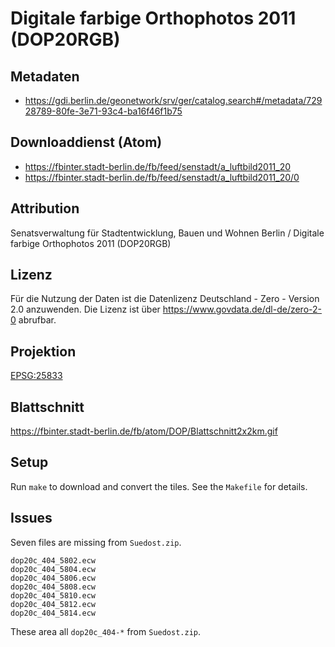 Digitale farbige Orthophotos 2011 (DOP20RGB)
============================================

## Metadaten

* https://gdi.berlin.de/geonetwork/srv/ger/catalog.search#/metadata/72928789-80fe-3e71-93c4-ba16f46f1b75

## Downloaddienst (Atom)

* https://fbinter.stadt-berlin.de/fb/feed/senstadt/a_luftbild2011_20
* https://fbinter.stadt-berlin.de/fb/feed/senstadt/a_luftbild2011_20/0

## Attribution

Senatsverwaltung für Stadtentwicklung, Bauen und Wohnen Berlin / Digitale farbige Orthophotos 2011 (DOP20RGB)

## Lizenz

Für die Nutzung der Daten ist die Datenlizenz Deutschland - Zero - Version 2.0 anzuwenden.
Die Lizenz ist über https://www.govdata.de/dl-de/zero-2-0 abrufbar.

## Projektion

[EPSG:25833](http://spatialreference.org/ref/epsg/25833/)

## Blattschnitt

https://fbinter.stadt-berlin.de/fb/atom/DOP/Blattschnitt2x2km.gif

## Setup

Run `make` to download and convert the tiles. See the `Makefile` for details.

## Issues

Seven files are missing from `Suedost.zip`.

```
dop20c_404_5802.ecw
dop20c_404_5804.ecw
dop20c_404_5806.ecw
dop20c_404_5808.ecw
dop20c_404_5810.ecw
dop20c_404_5812.ecw
dop20c_404_5814.ecw
```

These area all `dop20c_404-*` from `Suedost.zip`.
